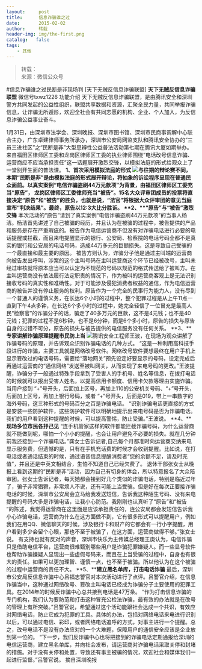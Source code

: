 ```yaml
---
layout:     post
title:      信息诈骗谁之过
date:       2015-02-02
author:     转载
header-img: img/the-first.png
catalog:   false
tags:
    - 其他
---
```


<blockquote><p>转载：<br>
来源：微信公众号</p></blockquote>

#信息诈骗谁之过民断是非现场判
[天下无贼反信息诈骗联盟]
**天下无贼反信息诈骗联盟**
微信号txwz1226
功能介绍
天下无贼反信息诈骗联盟，是由腾讯安全和深圳警方共同发起的公益性组织，联盟共享数据和资源，汇聚全民力量，共同举报诈骗信息，让诈骗无所遁形，欢迎全社会有共同志愿的机构、企业、个人加入，为反信息诈骗公益事业奋斗。

1月31日，由深圳市法学会、深圳晚报、深圳市图书馆、深圳市民商事调解中心联合主办，广东卓建律师事务所承办，深圳市公安局网监支队和腾讯安全协办的“三员三进社区”之“民断是非”大型思辨性公益普法活动第七期在腾讯大厦如期举办。来自福田区律师区工委和龙岗区律师区工委的执业律师围绕“电话改号信息诈骗、运营商应不应当承担责任”这一话题展开激烈交锋，以模拟法庭的形式给观众上了一堂别开生面的普法课。
**1、****首次采用模拟法庭的形式**
![](http://mmbiz.qpic.cn/mmbiz/3Frx8wcpibSsCcbrXj9HyPuBfMh8l1ctzGdF7I1CZHdicaRqic8ldNL2KdfzB2RXAb8v6Jjp18OiaqZUquMTicHGp6A/0)与往期的辩论赛不同，本期“民断是非”是由模拟法庭的形式展开辩论，将抽象的诉讼程序呈现在普通民众面前。以真实案例“电信诈骗盗刷44万元款项”为背景，由福田区律师区工委充当“原告”，
龙岗区律师区工委律师充当“被告”。15名大众评审团成员的投票将直接决定“原告”和“被告”的胜负，也就是说，“法官”将根据大众评审团的意见当庭宣布“判决结果”。最终，原告以12:3大比分胜诉。
**2、****“原告”与“被告”激烈交锋**
本次活动的“原告”请到了真实案例“电信诈骗盗刷44万元款项”的当事人杨洁。杨洁首先讲述了自己被骗的经历，并且认为在被骗的过程中，被告提供的产品和服务是存在严重瑕疵的。被告作为电信运营商不但没有对诈骗电话进行必要的电话提醒或拦截，而且来电提醒显示的银行、公安局、检察院的电话号码全都不是真实的银行和公安局的电话号码，造成44万多元的巨额损失。这是导致自己受骗的一个最直接和最主要的原因。
被告方则认为，诈骗分子他是通过主叫端的运营商向被告发出呼叫，涉案的这个主叫号码在主叫运营商这个环节已经被改号，主叫未经过审核就将原本应当可以认定为不规范的号码以规范的格式传送给了被叫方。在主叫运营商没有依法履行法定职责的情况下，作为被叫的运营商客观上是无法识别接收号码的真实性和准确性。对于可能涉及侵犯消费者权益的通信，作为电信运营商的被告并没有停止服务的权利。原告作为一个完全的民事行为能力人，没有尽到一个普通人的谨慎义务，在长达6个小时的过程中，整个犯罪过程是从上午11点一直到下午4点多钟，在长达6个多小时的过程中，她完全轻信了一位冒充是最高人民“检察官”的诈骗分子的话，骗走了40多万元的巨款，这不是4元钱；也不是40元钱；犯罪的过程不是6秒钟，也不是6分钟，而是6个多小时，原告的损失与原告自身的过错不可分，原告的损失与被告提供的电信服务没有任何关系。
**3、****专家讲解诈骗原理提醒市民防上当**
![](http://mmbiz.qpic.cn/mmbiz/3Frx8wcpibSsCcbrXj9HyPuBfMh8l1ctzbTFsVnYSCgWXqnibE7auhYWeyNxBnAjaxlGGh1gsK447BgUibJABZeRw/0)腾讯安全工程师王波，在现场为观众讲解了诈骗号码的原理，并告诉观众识别诈骗电话的几种方式。
“这是一种利用高科技手段进行的诈骗，主要工具就是网络改号软件。网络改号软件要想最终在用户手机上显示篡改过的电话号码，需要给“落地网关”预先设定好要显示的号码，设定完成后再通过运营商的“通信网络”发送至被叫网关，从而实现了来电号码的更改。”王波提醒，诈骗分子一般通过特殊手段拿到了受害人的手机号、姓名等信息，在拨打电话的时候就可以报出受害人姓名，以提高信用卡额度、信用卡欠款等理由实施诈骗。当用户接到
“+”号开头，后面加上区号，再加上110的公安机关号码、“+”号开头，后面加上区号，再加上银行号码，或者
“+”号开头，后面是019，带上一串数字的海外号码，这三种形式的号码百分之百是诈骗电话。
“识别诈骗电话更直接的方式是安装一些防护软件，这些防护软件可以明确地提示出来电号码是否为诈骗电话。我们的用户看到这种提醒的时候，可以提高警惕，防止受骗。”王波说。
**4、****现场多位市民各抒己见**
“连手机管家这样的软件都能拦截诈骗号码，为什么运营商就不能做到呢，哪怕一个小小的提醒，也会让用户避免不必要的损失。就在几分钟前我还接到一个诈骗电话。”龚女士告诉记者,自己每个月都准时向运营商交纳来电显示服务费，但遗憾的是，只有在手机充话费的时候才会收到提醒。比如说，在打电话或者通话结束的时候，通过语音信息提醒消费者“您的余额不足，请及时充值”，并且还是中英文相结合，生怕不知道自己已经欠费了。
退休干部张女士从晚报上看到这期的“民断是非”活动，因为自己有切身的体会，所以特意报名了大众陪审团。张女士告诉记者，每天她都会接到好几个类似的诈骗电话，特别是临近过年了，骗子非常猖獗，非常烦人不说，还有可能上当受骗。但是好在每次正要接诈骗电话的时候，深圳市公安局会立马给我发送短信，告诉我这种陌生号码、没有来电提醒的号码大多是诈骗电话，让我小心防范。我刚刚也认真听了“原告”和“被告
”的陈述，我觉得运营商在这里面是应该承担责任的，连公安局都会发短信告诉我小心诈骗电话，运营商为什么在这方面做不到，它有很多形式可以提醒用户，例如我们在用QQ、微信聊天的时候，涉及银行卡和财产的它都会有一行小字提醒，用户看到多少会留个心眼，那也不至于被骗了，在这方面，运营商做得不够。”张女士说。
有支持也就有反对的声音，深圳市快乐为主传媒总经理王庚认为，电信诈骗只是借助电信平台，运营商很难甄别哪些用户是诈骗犯罪嫌疑人。而一些显号软件也帮助诈骗嫌疑人显现出一些虚假号码来，而且在上当受骗的过程中，自身也有很大的责任。如果可以更加理智、谨慎一点，也不至于被骗。所以他认为在这个被骗的过程中运营商的责任不大。
**5、****建立黑名单库，打击电话诈骗**
最后，深圳市公安局反信息诈骗中心吕福志警官对本次活动进行了点评。吕警官介绍，在信息诈骗当中，这种通过网络改号、篡改主叫电话已经成为诈骗分子主要使用的犯罪工具。在2014年的时候反诈骗中心总共接到电话是47万条。
“作为打击信息诈骗的专门机构，我们认为要防范和打击这种冒充公检法诈骗，最有效的办法就是在改号的管理上有所突破。”吕警官说，希望通过这个活动能跟社会达成一个共识，有效应对网络电话，防止它成为犯罪的工具。具体的办法，包括对网络电话来电进行识别以后，可以通过电信、彩印，或者网络电话追呼的方式，对事主进行一个提醒。总之，改号电话不是没有办法应对的一个大难题，保障用户的通信安全应该是企业放到第一位的。
“下一步，我们反诈骗中心也将把接到的诈骗电话定期通报给深圳的电信运营商，建立黑名单库，并向社会发布，请运营商对诈骗电话采取关停和封堵的措施。对于没有关停和处置，导致还有事主被骗的情况，欢迎社会和媒体我们一起进行监督。”吕警官说。
摘自深圳晚报
